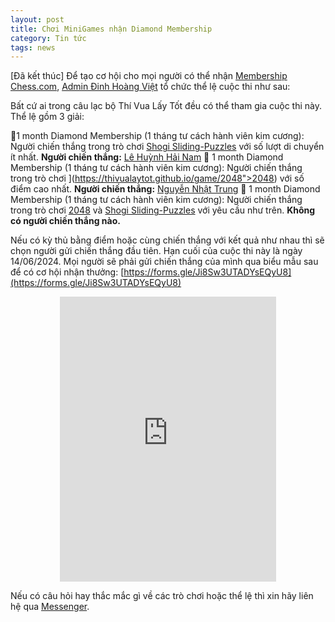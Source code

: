```yaml
---
layout: post
title: Chơi MiniGames nhận Diamond Membership
category: Tin tức
tags: news
---
```


[Đã kết thúc]
Để tạo cơ hội cho mọi người có thể nhận [Membership Chess.com](https://chess.com/membership), <span class="bx bx-user"></span>[Admin Đinh Hoàng Việt](https://thivualaytot.github.io/team#admins)
tổ chức thể lệ cuộc thi như sau:

Bất cứ ai trong câu lạc bộ Thí Vua Lấy Tốt đều có thể tham gia cuộc thi này. Thể lệ gồm 3 giải:

💎1 month Diamond Membership (1 tháng tư cách hành viên kim cương): Người chiến thắng trong trò chơi [Shogi Sliding-Puzzles](https://thivualaytot.github.io/game/sliding) với số lượt di chuyển ít nhất. <b>Người chiến thắng:</b> [Lê Huỳnh Hải Nam](https://chess.com/member/Le-Huynh-Hai-Nam-2010)
💎 1 month Diamond Membership (1 tháng tư cách hành viên kim cương): Người chiến thắng trong trò chơi ](https://thivualaytot.github.io/game/2048">2048) với số điểm cao nhất. <b>Người chiến thắng:</b> [Nguyễn Nhật Trung](https://chess.com/member/trungnumber1kingchess)
💎 1 month Diamond Membership (1 tháng tư cách hành viên kim cương): Người chiến thắng trong trò chơi [2048](https://thivualaytot.github.io/game/2048) và [Shogi Sliding-Puzzles](https://thivualaytot.github.io/game/sliding) với yêu cầu như trên. <b>Không có người chiến thắng nào.</b>


Nếu có kỳ thủ bằng điểm hoặc cùng chiến thắng với kết quả như nhau thì sẽ chọn người gửi chiến thắng đầu tiên. 
Hạn cuối của cuộc thi này là ngày 14/06/2024. Mọi người sẽ phải gửi chiến thắng của mình qua biểu mẫu sau để có cơ hội nhận thưởng: [https://forms.gle/Ji8Sw3UTADYsEQyU8](https://forms.gle/Ji8Sw3UTADYsEQyU8)

<p align="center"><iframe src="https://docs.google.com/forms/d/e/1FAIpQLSfQDlPYhjiLh7fDmfD1H0bjfyaNaQYb7dfgpvKSnwKeO2gAFA/viewform?embedded=true" width="346" height="456" frameborder="0" marginheight="0" marginwidth="0">Đang tải…</iframe></p>

Nếu có câu hỏi hay thắc mắc gì về các trò chơi hoặc thể lệ thì xin hãy liên hệ qua [Messenger](https://m.me/103559542712501).
